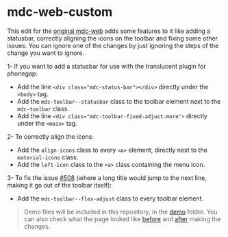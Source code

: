 # mdc-web-custom
This edit for the [original mdc-web](https://github.com/material-components/material-components-web) adds some features to it like adding a statusbar, correctly aligning the icons on the toolbar and fixing some other issues. You can ignore one of the changes by just ignoring the steps of the change you want to ignore.

1- If you want to add a statusbar for use with the translucent plugin for phonegap:
  - Add the line `<div class="mdc-status-bar"></div>` directly under the `<body>` tag.
  - Add the `mdc-toolbar--statusbar` class to the toolbar element next to the `mdc-toolbar` class.
  - Add the line `<div class="mdc-toolbar-fixed-adjust-more">` directly under the `<main>` tag.

2- To correctly align the icons: 
  - Add the `align-icons` class to every `<a>` element, directly next to the `material-icons` class.
  - Add the `left-icon` class to the `<a>` class containing the menu icon.
  
3- To fix the issue [#508](https://github.com/material-components/material-components-web/issues/508) (where a long title would jump to the next line, making it go out of the toolbar itself):
  - Add the `mdc-toolbar--flex-adjust` class to every toolbar element.
  
> Demo files will be included in this repository, in the [demo](https://github.com/Touficbatache/mdc-web-custom/tree/master/demo) folder.
> You can also check what the page looked like [before](https://touficbatache.github.io/mdc-web-custom/demo/before.html) and [after](https://touficbatache.github.io/mdc-web-custom/demo/after.html) making the changes.
